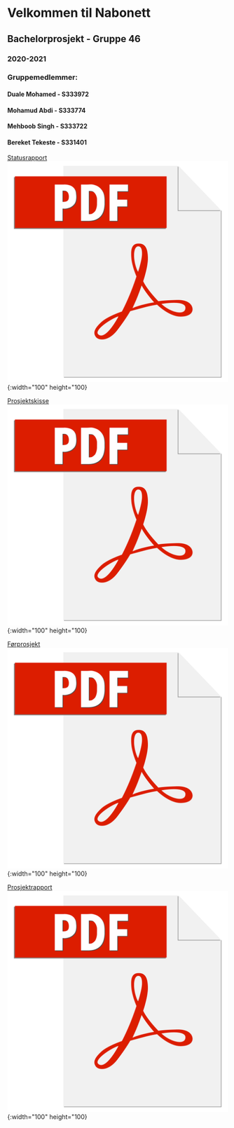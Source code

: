 # Velkommen til Nabonett
## Bachelorprosjekt - Gruppe 46
### 2020-2021

### Gruppemedlemmer:
#### Duale Mohamed - S333972
#### Mohamud Abdi - S333774
#### Mehboob Singh - S333722 
#### Bereket Tekeste - S331401


<a href="files/Status Rapport - Gruppe 46.pdf" target="_blank">Statusrapport</a>
<br>
![test image size](/images/adobe-pdf-file-icon-logo-vector.png){:width="100" height="100}

<a href="files/Prosjektskisse - Gruppe 46.pdf" target="_blank">Prosjektskisse</a>
<br>
![test image size](/images/adobe-pdf-file-icon-logo-vector.png){:width="100" height="100}

<a href="files/Førprosjektrapport - Gruppe 46.pdf" target="_blank">Førprosjekt</a>
<br>
![test image size](/images/adobe-pdf-file-icon-logo-vector.png){:width="100" height="100}

<a href="files/Bachelorprosjekt - Nabonett - Gruppe 46.pdf" target="_blank">Prosjektrapport</a>
<br>
![test image size](/images/adobe-pdf-file-icon-logo-vector.png){:width="100" height="100}
